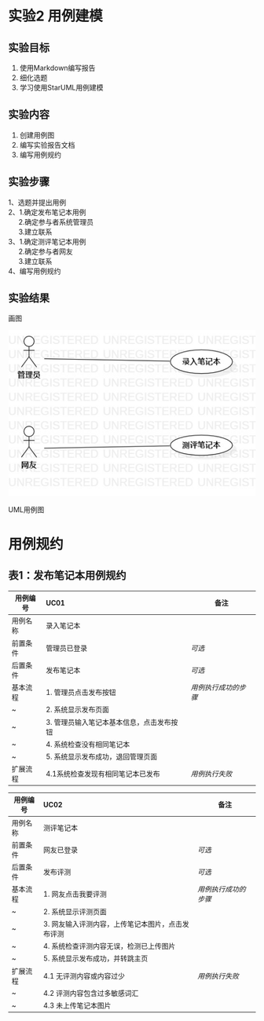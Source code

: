 # 实验2 用例建模
## 实验目标
1. 使用Markdown编写报告
2. 细化选题
3. 学习使用StarUML用例建模
## 实验内容
1. 创建用例图
2. 编写实验报告文档
3. 编写用例规约
## 实验步骤
1、选题并提出用例  
2、1.确定发布笔记本用例  
&emsp;&ensp;2.确定参与者系统管理员  
&emsp;&ensp;3.建立联系  
3、1.确定测评笔记本用例  
&emsp;&ensp;2.确定参与者网友  
&emsp;&ensp;3.建立联系  
4、编写用例规约  
## 实验结果
画图

![用例图](./lab2_UML.jpg)

UML用例图

# 用例规约

## 表1：发布笔记本用例规约

用例编号  | UC01 | 备注  
-|:-|-  
用例名称  | 录入笔记本  |   
前置条件  |   管理员已登录   | *可选*   
后置条件  |   发布笔记本   | *可选*   
基本流程  | 1. 管理员点击发布按钮  |*用例执行成功的步骤*    
~| 2. 系统显示发布页面  |   
~| 3. 管理员输入笔记本基本信息，点击发布按钮  |   
~| 4. 系统检查没有相同笔记本   |   
~| 5. 系统显示发布成功，退回管理页面   |  
扩展流程  | 4.1系统检查发现有相同笔记本已发布   |*用例执行失败*    


用例编号  | UC02 | 备注  
-|:-|-  
用例名称  | 测评笔记本  |   
前置条件  |   网友已登录   | *可选*   
后置条件  |   发布评测   | *可选*   
基本流程  | 1. 网友点击我要评测  |*用例执行成功的步骤*    
~| 2. 系统显示评测页面  |   
~| 3. 网友输入评测内容，上传笔记本图片，点击发布评测   |   
~| 4. 系统检查评测内容无误，检测已上传图片   |   
~| 5. 系统显示发布成功，并转跳主页   |  
扩展流程  |4.1 无评测内容或内容过少   |*用例执行失败*    
~| 4.2 评测内容包含过多敏感词汇   |  
~| 4.3 未上传笔记本图片   |  
